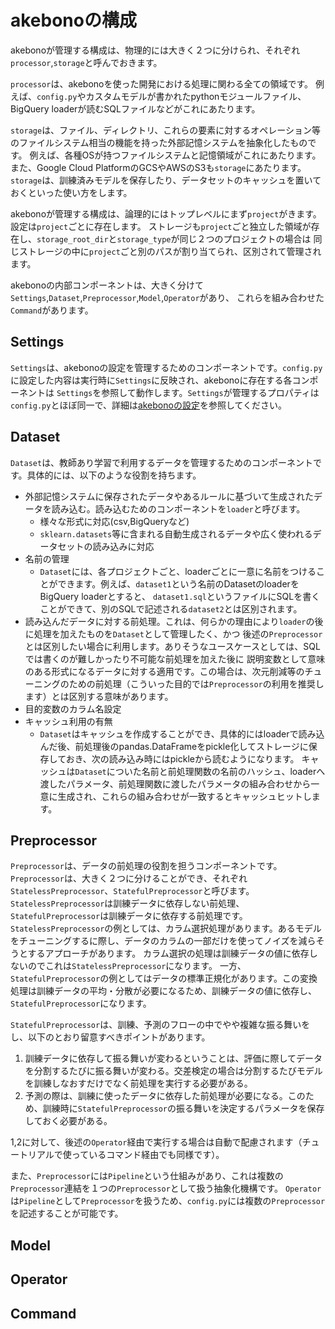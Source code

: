 # akebonoの構成


akebonoが管理する構成は、物理的には大きく２つに分けられ、それぞれ`processor`,`storage`と呼んでおきます。

`processor`は、akebonoを使った開発における処理に関わる全ての領域です。
例えば、`config.py`やカスタムモデルが書かれたpythonモジュールファイル、BigQuery loaderが読むSQLファイルなどがこれにあたります。

`storage`は、ファイル、ディレクトリ、これらの要素に対するオペレーション等のファイルシステム相当の機能を持った外部記憶システムを抽象化したものです。
例えば、各種OSが持つファイルシステムと記憶領域がこれにあたります。また、Google Cloud PlatformのGCSやAWSのS3も`storage`にあたります。
`storage`は、訓練済みモデルを保存したり、データセットのキャッシュを置いておくといった使い方をします。


akebonoが管理する構成は、論理的にはトップレベルにまず`project`がきます。設定は`project`ごとに存在します。
ストレージも`project`ごと独立した領域が存在し、`storage_root_dir`と`storage_type`が同じ２つのプロジェクトの場合は
同じストレージの中に`project`ごと別のパスが割り当てられ、区別されて管理されます。

akebonoの内部コンポーネントは、大きく分けて `Settings`,`Dataset`,`Preprocessor`,`Model`,`Operator`があり、
これらを組み合わせた`Command`があります。


## Settings

`Settings`は、akebonoの設定を管理するためのコンポーネントです。`config.py`に設定した内容は実行時に`Settings`に反映され、akebonoに存在する各コンポーネントは
`Settings`を参照して動作します。`Settings`が管理するプロパティは`config.py`とほぼ同一で、詳細は[akebonoの設定](config.md)を参照してください。

## Dataset

`Dataset`は、教師あり学習で利用するデータを管理するためのコンポーネントです。具体的には、以下のような役割を持ちます。

* 外部記憶システムに保存されたデータやあるルールに基づいて生成されたデータを読み込む。読み込むためのコンポーネントを`loader`と呼びます。
    - 様々な形式に対応(csv,BigQueryなど)
    - `sklearn.datasets`等に含まれる自動生成されるデータや広く使われるデータセットの読み込みに対応
* 名前の管理
    - `Dataset`には、各プロジェクトごと、loaderごとに一意に名前をつけることができます。例えば、`dataset1`という名前のDatasetのloaderをBigQuery loaderとすると、
    `dataset1.sql`というファイルにSQLを書くことができて、別のSQLで記述される`dataset2`とは区別されます。
* 読み込んだデータに対する前処理。これは、何らかの理由により`loader`の後に処理を加えたものを`Dataset`として管理したく、かつ
後述の`Preprocessor`とは区別したい場合に利用します。ありそうなユースケースとしては、SQLでは書くのが難しかったり不可能な前処理を加えた後に
説明変数として意味のある形式になるデータに対する適用です。この場合は、次元削減等のチューニングのための前処理（こういった目的では`Preprocessor`の利用を推奨します）とは区別する意味があります。
* 目的変数のカラム名設定
* キャッシュ利用の有無
    - `Dataset`はキャッシュを作成することができ、具体的にはloaderで読み込んだ後、前処理後のpandas.DataFrameをpickle化してストレージに保存しておき、次の読み込み時にはpickleから読むようになります。
    キャッシュは`Dataset`についた名前と前処理関数の名前のハッシュ、loaderへ渡したパラメータ、前処理関数に渡したパラメータの組み合わせから一意に生成され、これらの組み合わせが一致するとキャッシュヒットします。


## Preprocessor

`Preprocessor`は、データの前処理の役割を担うコンポーネントです。
`Preprocessor`は、大きく２つに分けることができ、それぞれ`StatelessPreprocessor`、`StatefulPreprocessor`と呼びます。
`StatelessPreprocessor`は訓練データに依存しない前処理、`StatefulPreprocessor`は訓練データに依存する前処理です。
`StatelessPreprocessor`の例としては、カラム選択処理があります。あるモデルをチューニングするに際し、データのカラムの一部だけを使ってノイズを減らそうとするアプローチがあります。
カラム選択の処理は訓練データの値に依存しないのでこれは`StatelessPreprocessor`になります。
一方、`StatefulPreprocessor`の例としてはデータの標準正規化があります。この変換処理は訓練データの平均・分散が必要になるため、訓練データの値に依存し、`StatefulPreprocessor`になります。

`StatefulPreprocessor`は、訓練、予測のフローの中でやや複雑な振る舞いをし、以下のとおり留意すべきポイントがあります。

1. 訓練データに依存して振る舞いが変わるということは、評価に際してデータを分割するたびに振る舞いが変わる。交差検定の場合は分割するたびモデルを訓練しなおすだけでなく前処理を実行する必要がある。
2. 予測の際は、訓練に使ったデータに依存した前処理が必要になる。このため、訓練時に`StatefulPreprocessor`の振る舞いを決定するパラメータを保存しておく必要がある。

1,2に対して、後述の`Operator`経由で実行する場合は自動で配慮されます（チュートリアルで使っているコマンド経由でも同様です）。

また、`Preprocessor`には`Pipeline`という仕組みがあり、これは複数の`Preprocessor`連結を１つの`Preprocessor`として扱う抽象化機構です。
`Operator`は`Pipeline`として`Preprocessor`を扱うため、`config.py`には複数の`Preprocessor`を記述することが可能です。


## Model

## Operator

## Command
